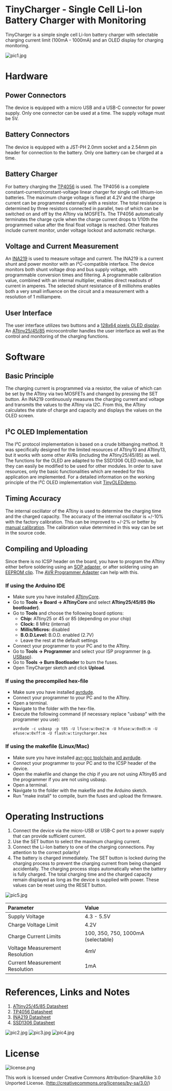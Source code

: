 # TinyCharger - Single Cell Li-Ion Battery Charger with Monitoring
TinyCharger is a simple single cell Li-Ion battery charger with selectable charging current limit (100mA - 1000mA) and an OLED display for charging monitoring.

![pic1.jpg](https://raw.githubusercontent.com/wagiminator/ATtiny85-TinyCharger/main/documentation/TinyCharger_pic1.jpg)

# Hardware
## Power Connectors
The device is equipped with a micro USB and a USB-C connector for power supply. Only one connector can be used at a time. The supply voltage must be 5V.

## Battery Connectors
The device is equipped with a JST-PH 2.0mm socket and a 2.54mm pin header for connection to the battery. Only one battery can be charged at a time.

## Battery Charger
For battery charging the [TP4056](https://datasheet.lcsc.com/szlcsc/1904031009_TPOWER-TP4056_C382139.pdf) is used. The TP4056 is a complete constant-current/constant-voltage linear charger for single cell lithium-ion batteries. The maximum charge voltage is fixed at 4.2V and the charge current can be programmed externally with a resistor. The total resistance is determined by three resistors connected in parallel, two of which can be switched on and off by the ATtiny via MOSFETs. The TP4056 automatically terminates the charge cycle when the charge current drops to 1/10th the programmed value after the final float voltage is reached. Other features include current monitor, under voltage lockout and automatic recharge.

## Voltage and Current Measurement
An [INA219](https://www.ti.com/lit/ds/symlink/ina219.pdf) is used to measure voltage and current. The INA219 is a current shunt and power monitor with an I²C-compatible interface. The device monitors both shunt voltage drop and bus supply voltage, with programmable conversion times and filtering. A programmable calibration value, combined with an internal multiplier, enables direct readouts of current in amperes. The selected shunt resistance of 8 milliohms enables both a very small influence on the circuit and a measurement with a resolution of 1 milliampere.

## User Interface
The user interface utilizes two buttons and a [128x64 pixels OLED display](http://aliexpress.com/wholesale?SearchText=128+64+0.96+oled+new+4pin). An [ATtiny25/45/85](https://ww1.microchip.com/downloads/en/DeviceDoc/Atmel-2586-AVR-8-bit-Microcontroller-ATtiny25-ATtiny45-ATtiny85_Datasheet.pdf) microcontroller handles the user interface as well as the control and monitoring of the charging functions.

# Software
## Basic Principle
The charging current is programmed via a resistor, the value of which can be set by the ATtiny via two MOSFETs and changed by pressing the SET button. An INA219 continuously measures the charging current and voltage and transmits the values to the ATtiny via I2C. From this, the ATtiny calculates the state of charge and capacity and displays the values on the OLED screen.

## I²C OLED Implementation
The I²C protocol implementation is based on a crude bitbanging method. It was specifically designed for the limited resources of ATtiny10 and ATtiny13, but it works with some other AVRs (including the ATtiny25/45/85) as well. The functions for the OLED are adapted to the SSD1306 OLED module, but they can easily be modified to be used for other modules. In order to save resources, only the basic functionalities which are needed for this application are implemented. For a detailed information on the working principle of the I²C OLED implementation visit [TinyOLEDdemo](https://github.com/wagiminator/attiny13-tinyoleddemo).

## Timing Accuracy
The internal oscillator of the ATtiny is used to determine the charging time and the charged capacity. The accuracy of the internal oscillator is +/-10% with the factory calibration. This can be improved to +/-2% or better by [manual calibration](https://github.com/wagiminator/ATtiny84-TinyCalibrator). The calibration value determined in this way can be set in the source code.

## Compiling and Uploading
Since there is no ICSP header on the board, you have to program the ATtiny either before soldering using an [SOP adapter](https://aliexpress.com/wholesale?SearchText=sop-8+150mil+adapter), or after soldering using an [EEPROM clip](https://aliexpress.com/wholesale?SearchText=sop8+eeprom+programming+clip). The [AVR Programmer Adapter](https://github.com/wagiminator/AVR-Programmer/tree/master/AVR_Programmer_Adapter) can help with this.

### If using the Arduino IDE
- Make sure you have installed [ATtinyCore](https://github.com/SpenceKonde/ATTinyCore).
- Go to **Tools -> Board -> ATtinyCore** and select **ATtiny25/45/85 (No bootloader)**.
- Go to **Tools** and choose the following board options:
  - **Chip:**           ATtiny25 or 45 or 85 (depending on your chip)
  - **Clock:**          8 MHz (internal)
  - **Millis/Micros:**  disabled
  - **B.O.D.Level:**    B.O.D. enabled (2.7V)
  - Leave the rest at the default settings
- Connect your programmer to your PC and to the ATtiny.
- Go to **Tools -> Programmer** and select your ISP programmer (e.g. [USBasp](https://aliexpress.com/wholesale?SearchText=usbasp)).
- Go to **Tools -> Burn Bootloader** to burn the fuses.
- Open TinyCharger sketch and click **Upload**.

### If using the precompiled hex-file
- Make sure you have installed [avrdude](https://learn.adafruit.com/usbtinyisp/avrdude).
- Connect your programmer to your PC and to the ATtiny.
- Open a terminal.
- Navigate to the folder with the hex-file.
- Execute the following command (if necessary replace "usbasp" with the programmer you use):
  ```
  avrdude -c usbasp -p t85 -U lfuse:w:0xe2:m -U hfuse:w:0xd5:m -U efuse:w:0xff:m -U flash:w:tinycharger.hex
  ```

### If using the makefile (Linux/Mac)
- Make sure you have installed [avr-gcc toolchain and avrdude](http://maxembedded.com/2015/06/setting-up-avr-gcc-toolchain-on-linux-and-mac-os-x/).
- Connect your programmer to your PC and to the ICSP header of the device.
- Open the makefile and change the chip if you are not using ATtiny85 and the programmer if you are not using usbasp.
- Open a terminal.
- Navigate to the folder with the makefile and the Arduino sketch.
- Run "make install" to compile, burn the fuses and upload the firmware.

# Operating Instructions
1. Connect the device via the micro-USB or USB-C port to a power supply that can provide sufficient current.
2. Use the SET button to select the maximum charging current.
3. Connect the Li-Ion battery to one of the charging connections. Pay attention to the correct polarity!
4. The battery is charged immediately. The SET button is locked during the charging process to prevent the charging current from being changed accidentally. The charging process stops automatically when the battery is fully charged. The total charging time and the charged capacity remain displayed as long as the device is supplied with power. These values can be reset using the RESET button.

![pic5.jpg](https://raw.githubusercontent.com/wagiminator/ATtiny85-TinyCharger/main/documentation/TinyCharger_pic5.jpg)

|Parameter|Value|
|:-|:-|
|Supply Voltage|4.3 - 5.5V|
|Charge Voltage Limit|4.2V|
|Charge Current Limits|100, 350, 750, 1000mA (selectable)|
|Voltage Measurement Resolution|4mV|
|Current Measurement Resolution|1mA|

# References, Links and Notes
1. [ATtiny25/45/85 Datasheet](https://ww1.microchip.com/downloads/en/DeviceDoc/Atmel-2586-AVR-8-bit-Microcontroller-ATtiny25-ATtiny45-ATtiny85_Datasheet.pdf)
2. [TP4056 Datasheet](https://datasheet.lcsc.com/szlcsc/1904031009_TPOWER-TP4056_C382139.pdf)
3. [INA219 Datasheet](https://www.ti.com/lit/ds/symlink/ina219.pdf)
4. [SSD1306 Datasheet](https://cdn-shop.adafruit.com/datasheets/SSD1306.pdf)

![pic2.jpg](https://raw.githubusercontent.com/wagiminator/ATtiny85-TinyCharger/main/documentation/TinyCharger_pic2.jpg)
![pic3.jpg](https://raw.githubusercontent.com/wagiminator/ATtiny85-TinyCharger/main/documentation/TinyCharger_pic3.jpg)
![pic4.jpg](https://raw.githubusercontent.com/wagiminator/ATtiny85-TinyCharger/main/documentation/TinyCharger_pic4.jpg)

# License
![license.png](https://i.creativecommons.org/l/by-sa/3.0/88x31.png)

This work is licensed under Creative Commons Attribution-ShareAlike 3.0 Unported License. 
(http://creativecommons.org/licenses/by-sa/3.0/)
